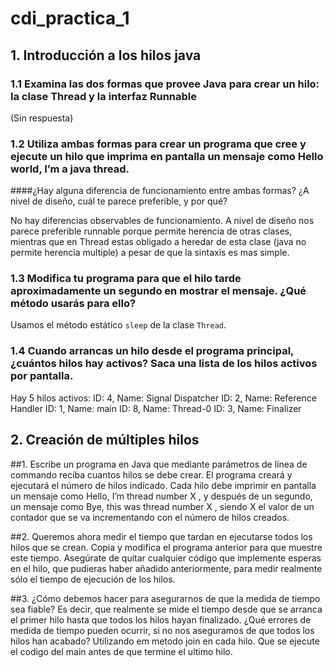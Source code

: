 # cdi_practica_1

## 1. Introducción a los hilos java

### 1.1   Examina  las  dos  formas  que  provee  Java  para  crear  un  hilo:  la  clase Thread y  la  interfaz Runnable
(Sin respuesta)


### 1.2   Utiliza ambas formas para crear un programa que cree y ejecute un hilo que imprima en pantalla un mensaje como Hello world, I’m a java thread.

####¿Hay alguna diferencia de funcionamiento entre ambas formas? ¿A nivel de diseño, cuál te parece preferible, y por qué?

No hay diferencias observables de funcionamiento.
A nivel de diseño nos parece preferible runnable porque permite herencia de otras clases, mientras que en Thread estas obligado a heredar de esta clase (java no permite herencia multiple) a pesar de que la sintaxis es mas simple.

### 1.3   Modifica tu programa para que el hilo tarde aproximadamente un segundo en mostrar el mensaje. ¿Qué método usarás para ello?
Usamos el método estático `sleep` de la clase `Thread`. 

### 1.4   Cuando arrancas un hilo desde el programa principal, ¿cuántos hilos hay activos? Saca una lista de los hilos activos por pantalla.
Hay 5 hilos activos:
ID: 4, Name: Signal Dispatcher
ID: 2, Name: Reference Handler
ID: 1, Name: main
ID: 8, Name: Thread-0
ID: 3, Name: Finalizer



## 2. Creación de múltiples hilos

##1. Escribe un programa en Java que mediante parámetros de línea de commando reciba cuantos hilos se debe crear. El programa creará y ejecutará el número de hilos indicado. Cada hilo debe imprimir en pantalla un mensaje como Hello, I’m thread number X , y después de un segundo, un mensaje como Bye, this was thread number X , siendo X el valor de un contador que se va incrementando con el número de hilos creados.

##2. Queremos ahora medir el tiempo que tardan en ejecutarse todos los hilos que se crean. Copia y modifica el programa anterior para que muestre este tiempo. Asegúrate de quitar cualquier código que implemente esperas en el hilo, que pudieras haber añadido anteriormente, para medir realmente sólo el tiempo de ejecución de los hilos.

##3. ¿Cómo debemos hacer para asegurarnos de que la medida de tiempo sea fiable? Es decir, que realmente se mide el tiempo desde que se arranca el primer hilo hasta que todos los hilos hayan finalizado. ¿Qué errores de medida de tiempo pueden ocurrir, si no nos aseguramos de que todos los hilos han acabado?
Utilizando em metodo join en cada hilo.
Que se ejecute el codigo del main antes de que termine el ultimo hilo.



